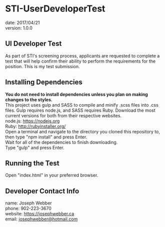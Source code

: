 # STI-UserDeveloperTest
date:    2017/04/21  
version: 1.0.0  

## UI Developer Test
As part of STI's screening process, applicants are requested to complete a test that will help confirm their ability to perform the requirements for the position. This is my test submission.

## Installing Dependencies
**You do not need to install dependencies unless you plan on making changes to the styles.**  
This project uses gulp and SASS to compile and minify .scss files into .css files. Gulp requires node.js, and SASS requires Ruby. Download the most current versions for both from their respective websites.  
node.js: https://nodejs.org  
Ruby: http://rubyinstaller.org/  
Open a terminal and navigate to the directory you cloned this repository to, then type "npm install" and press Enter.  
Wait for all of the dependencies to finish downloading.  
Type "gulp" and press Enter.

## Running the Test
Open "index.html" in your preferred browser.  

## Developer Contact Info
name:    Joseph Webber  
phone:   902-223-3670  
website: https://josephwebber.ca  
email:   josephwebber@hotmail.com
